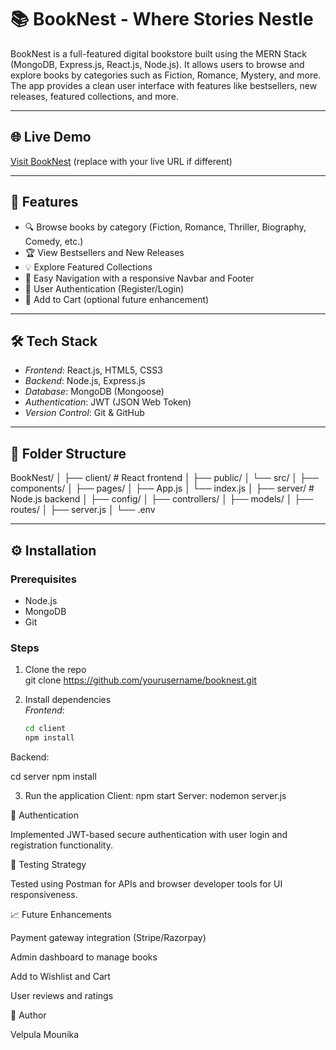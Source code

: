 


# 📚 BookNest - Where Stories Nestle

BookNest is a full-featured digital bookstore built using the MERN Stack (MongoDB, Express.js, React.js, Node.js). It allows users to browse and explore books by categories such as Fiction, Romance, Mystery, and more. The app provides a clean user interface with features like bestsellers, new releases, featured collections, and more.

---

## 🌐 Live Demo

[Visit BookNest](https://drive.google.com/file/d/1Ufx8WRllPMr0_nRd1Pw7D9wIzfHbAZ7f/view?usp=sharing) (replace with your live URL if different)

---

## 🚀 Features

- 🔍 Browse books by category (Fiction, Romance, Thriller, Biography, Comedy, etc.)
- 🏆 View Bestsellers and New Releases
- 💡 Explore Featured Collections
- 🧭 Easy Navigation with a responsive Navbar and Footer
- 🔐 User Authentication (Register/Login)
- 🛒 Add to Cart (optional future enhancement)

---

## 🛠 Tech Stack

- *Frontend*: React.js, HTML5, CSS3
- *Backend*: Node.js, Express.js
- *Database*: MongoDB (Mongoose)
- *Authentication*: JWT (JSON Web Token)
- *Version Control*: Git & GitHub

---

## 📂 Folder Structure

BookNest/ │ ├── client/          # React frontend │   ├── public/ │   └── src/ │       ├── components/ │       ├── pages/ │       ├── App.js │       └── index.js │ ├── server/          # Node.js backend │   ├── config/ │   ├── controllers/ │   ├── models/ │   ├── routes/ │   ├── server.js │   └── .env

---

## ⚙ Installation

### Prerequisites
- Node.js
- MongoDB
- Git

### Steps

1. Clone the repo  
   git clone https://github.com/yourusername/booknest.git

2. Install dependencies  
   *Frontend*:  
   ```bash
   cd client
   npm install

Backend:

cd server
npm install

3. Run the application
Client: npm start
Server: nodemon server.js





🔐 Authentication

Implemented JWT-based secure authentication with user login and registration functionality.



🧪 Testing Strategy

Tested using Postman for APIs and browser developer tools for UI responsiveness.


📈 Future Enhancements

Payment gateway integration (Stripe/Razorpay)

Admin dashboard to manage books

Add to Wishlist and Cart

User reviews and ratings





🤝 Author

Velpula Mounika






